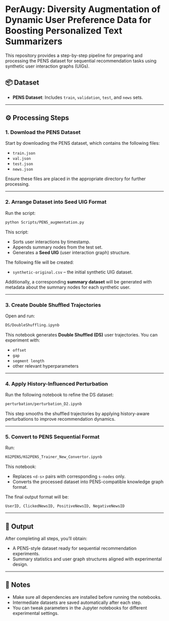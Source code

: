 # PerAugy: Diversity Augmentation of Dynamic User Preference Data for Boosting Personalized Text Summarizers

This repository provides a step-by-step pipeline for preparing and processing the PENS dataset for sequential recommendation tasks using synthetic user interaction graphs (UIGs).

## 📦 Dataset

* **PENS Dataset**: Includes `train`, `validation`, `test`, and `news` sets.

---

## ⚙️ Processing Steps

### 1. Download the PENS Dataset

Start by downloading the PENS dataset, which contains the following files:

* `train.json`
* `val.json`
* `test.json`
* `news.json`

Ensure these files are placed in the appropriate directory for further processing.

---

### 2. Arrange Dataset into Seed UIG Format

Run the script:

```bash
python Scripts/PENS_augmentation.py
```

This script:

* Sorts user interactions by timestamp.
* Appends summary nodes from the test set.
* Generates a **Seed UIG** (user interaction graph) structure.

The following file will be created:

* `synthetic-original.csv` – the initial synthetic UIG dataset.

Additionally, a corresponding **summary dataset** will be generated with metadata about the summary nodes for each synthetic user.

---

### 3. Create Double Shuffled Trajectories

Open and run:

```bash
DS/DoubleShuffling.ipynb
```

This notebook generates **Double Shuffled (DS)** user trajectories. You can experiment with:

* `offset`
* `gap`
* `segment length`
* other relevant hyperparameters

---

### 4. Apply History-Influenced Perturbation

Run the following notebook to refine the DS dataset:

```bash
perturbation/perturbation_D2.ipynb
```

This step smooths the shuffled trajectories by applying history-aware perturbations to improve recommendation dynamics.

---

### 5. Convert to PENS Sequential Format

Run:

```bash
KG2PENS/KG2PENS_Trainer_New_Convertor.ipynb
```

This notebook:

* Replaces `<d-s>` pairs with corresponding `s-nodes` only.
* Converts the processed dataset into PENS-compatible knowledge graph format.

The final output format will be:

```
UserID, ClickedNewsID, PositiveNewsID, NegativeNewsID
```

---

## 📁 Output

After completing all steps, you’ll obtain:

* A PENS-style dataset ready for sequential recommendation experiments.
* Summary statistics and user graph structures aligned with experimental design.

---

## 📌 Notes

* Make sure all dependencies are installed before running the notebooks.
* Intermediate datasets are saved automatically after each step.
* You can tweak parameters in the Jupyter notebooks for different experimental settings.
